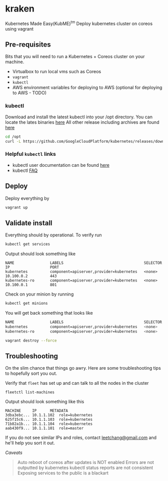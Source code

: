 
# kraken

Kubernetes Made Easy(KubME)<sup>tm</sup>
Deploy kubernetes cluster on coreos using vagrant

## Pre-requisites
 
 Bits that you will need to run a Kubernetes + Coreos cluster on your machine.

 * Virtualbox to run local vms such as Coreos
 * `vagrant`
 * `kubectl`
 * AWS environment variables for deploying to AWS (optional for deploying to AWS - TODO)

### kubectl

Download and install the latest kubectl into your /opt directory.
You can locate the lates binaries [here](https://github.com/GoogleCloudPlatform/kubernetes/releases/latest)
All other release including archives are found [here](https://github.com/GoogleCloudPlatform/kubernetes/releases)

```bash
cd /opt
curl -L https://github.com/GoogleCloudPlatform/kubernetes/releases/download/v0.11.0/kubernetes.tar.gz | tar xv
```
### Helpful `kubectl` links
* kubectl user documentation can be found [here](https://github.com/GoogleCloudPlatform/kubernetes/blob/master/docs/kubectl.md)
*  kubectl [FAQ](https://github.com/GoogleCloudPlatform/kubernetes/wiki/User-FAQ)

## Deploy
Deploy everything by

```bash
vagrant up
```
## Validate install
Everything should by operational. To verify run

```bash
kubectl get services
```
Output should look something like
```
NAME                LABELS                                    SELECTOR            IP                  PORT
kubernetes          component=apiserver,provider=kubernetes   <none>              10.100.0.2          443
kubernetes-ro       component=apiserver,provider=kubernetes   <none>              10.100.0.1          801
```

Check on your minion by running
```bash
kubectl get minions
```

You will get back something that looks like
```bash
NAME                LABELS                                    SELECTOR            IP                  PORT
kubernetes          component=apiserver,provider=kubernetes   <none>              10.100.0.2          443
kubernetes-ro       component=apiserver,provider=kubernetes   <none>              10.100.0.1          80
```

```bash
vagrant destroy --force
```

## Troubleshooting

On the slim chance that things go awry. Here are some troubleshooting tips to hopefully sort you out.

Verify that `fleet` has set up and can talk to all the nodes in the cluster
```
fleetctl list-machines
```

Output should look something like this
```
MACHINE		IP		METADATA
3dba3ebc...	10.1.1.102	role=kubernetes
625f15c6...	10.1.1.103	role=kubernetes
71b82a1b...	10.1.1.104	role=kubernetes
aab430f9...	10.1.1.101	role=master
```

If you do not see similar IPs and roles, contact <leetchang@gmail.com> and he'll help you sort it out.


_Caveats_
> Auto reboot of coreos after updates is NOT enabled
> Errors are not outputted by kubernetes
> kubectl status reports are not consistent
> Exposing services to the public is a blackart
